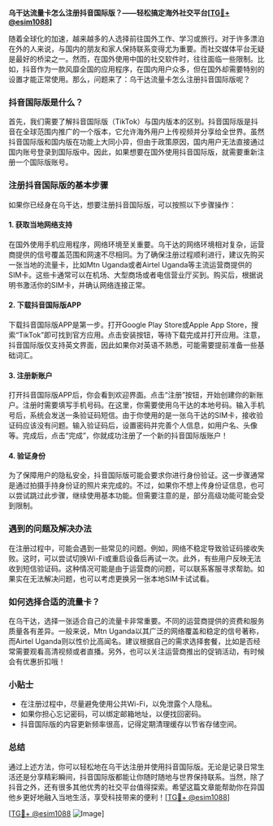 **乌干达流量卡怎么注册抖音国际版？——轻松搞定海外社交平台[[TG💪+ @esim1088](https://t.me/s/esim1088)]**

随着全球化的加速，越来越多的人选择前往国外工作、学习或旅行。对于许多漂泊在外的人来说，与国内的朋友和家人保持联系变得尤为重要。而社交媒体平台无疑是最好的桥梁之一。然而，在国外使用中国的社交软件时，往往面临一些限制。比如，抖音作为一款风靡全国的应用程序，在国内用户众多，但在国外却需要特别的设置才能正常使用。那么，问题来了：乌干达流量卡怎么注册抖音国际版呢？

### 抖音国际版是什么？
首先，我们需要了解抖音国际版（TikTok）与国内版本的区别。抖音国际版是抖音在全球范围内推广的一个版本，它允许海外用户上传视频并分享给全世界。虽然抖音国际版和国内版在功能上大同小异，但由于政策原因，国内用户无法直接通过国内账号登录到国际版中。因此，如果想要在国外使用抖音国际版，就需要重新注册一个国际版账号。

### 注册抖音国际版的基本步骤
如果你已经身在乌干达，想要注册抖音国际版，可以按照以下步骤操作：

#### 1. 获取当地网络支持
在国外使用手机应用程序，网络环境至关重要。乌干达的网络环境相对复杂，运营商提供的信号覆盖范围和网速不尽相同。为了确保注册过程顺利进行，建议先购买一张当地的流量卡，比如Mtn Uganda或者Airtel Uganda等主流运营商提供的SIM卡。这些卡通常可以在机场、大型商场或者电信营业厅买到。购买后，根据说明书激活你的SIM卡，并确认网络连接正常。

#### 2. 下载抖音国际版APP
下载抖音国际版APP是第一步。打开Google Play Store或Apple App Store，搜索“TikTok”即可找到官方应用。点击安装按钮，等待下载完成并打开应用。注意，抖音国际版仅支持英文界面，因此如果你对英语不熟悉，可能需要提前准备一些基础词汇。

#### 3. 注册新账户
打开抖音国际版APP后，你会看到欢迎界面。点击“注册”按钮，开始创建你的新账户。注册时需要填写手机号码。在这里，你需要使用乌干达的本地号码。输入手机号后，系统会发送一条验证码短信。由于你使用的是一张乌干达的SIM卡，接收验证码应该没有问题。输入验证码后，设置密码并完善个人信息，如用户名、头像等。完成后，点击“完成”，你就成功注册了一个新的抖音国际版账户！

#### 4. 验证身份
为了保障用户的隐私安全，抖音国际版可能会要求你进行身份验证。这一步骤通常是通过拍摄手持身份证的照片来完成的。不过，如果你不想上传身份证信息，也可以尝试跳过此步骤，继续使用基本功能。但需要注意的是，部分高级功能可能会受到限制。

### 遇到的问题及解决办法
在注册过程中，可能会遇到一些常见的问题。例如，网络不稳定导致验证码接收失败。这时，可以尝试切换Wi-Fi或重启设备后再试一次。此外，有些用户反映无法收到短信验证码。这种情况可能是由于运营商的问题，可以联系客服寻求帮助。如果实在无法解决问题，也可以考虑更换另一张本地SIM卡试试看。

### 如何选择合适的流量卡？
在乌干达，选择一张适合自己的流量卡非常重要。不同的运营商提供的资费和服务质量各有差异。一般来说，Mtn Uganda以其广泛的网络覆盖和稳定的信号著称，而Airtel Uganda则以性价比高闻名。建议根据自己的需求选择套餐，比如是否经常需要观看高清视频或者直播。另外，也可以关注运营商推出的促销活动，有时候会有优惠折扣哦！

### 小贴士
- 在注册过程中，尽量避免使用公共Wi-Fi，以免泄露个人隐私。
- 如果你担心忘记密码，可以绑定邮箱地址，以便找回密码。
- 抖音国际版的内容更新频率很高，记得定期清理缓存以节省存储空间。

### 总结
通过上述方法，你可以轻松地在乌干达注册并使用抖音国际版。无论是记录日常生活还是分享精彩瞬间，抖音国际版都能让你随时随地与世界保持联系。当然，除了抖音之外，还有很多其他优秀的社交平台值得探索。希望这篇文章能帮助你在异国他乡更好地融入当地生活，享受科技带来的便利！[[TG💪+ @esim1088](https://t.me/s/esim1088)]

[[TG💪+ @esim1088](https://t.me/s/esim1088) ![Image](https://i.postimg.cc/4NQfJmqS/Snipaste-2025-05-13-00-14-12.png)]